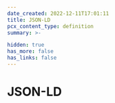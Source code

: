 ```yaml
---
date_created: 2022-12-11T17:01:11
title: JSON-LD
pcx_content_type: definition
summary: >-

hidden: true
has_more: false
has_links: false
---
```


# JSON-LD
